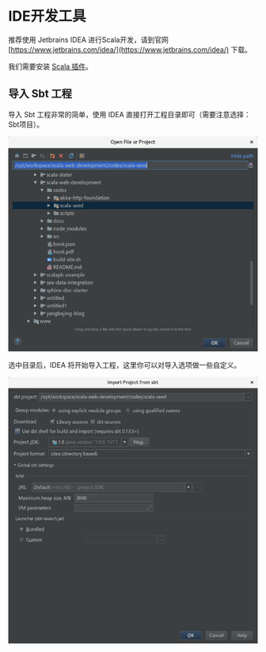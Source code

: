 # IDE开发工具

推荐使用 Jetbrains IDEA 进行Scala开发，请到官网 [https://www.jetbrains.com/idea/](https://www.jetbrains.com/idea/) 下载。

我们需要安装 [Scala 插件](http://plugins.jetbrains.com/plugin/1347-scala)。

## 导入 Sbt 工程

导入 Sbt 工程非常的简单，使用 IDEA 直接打开工程目录即可（需要注意选择：Sbt项目）。

![导入Sbt工程](imgs/01.2.1.png)

选中目录后，IDEA 将开始导入工程，这里你可以对导入选项做一些自定义。

![导入Sbt工程选项](imgs/01.2.2.png)
